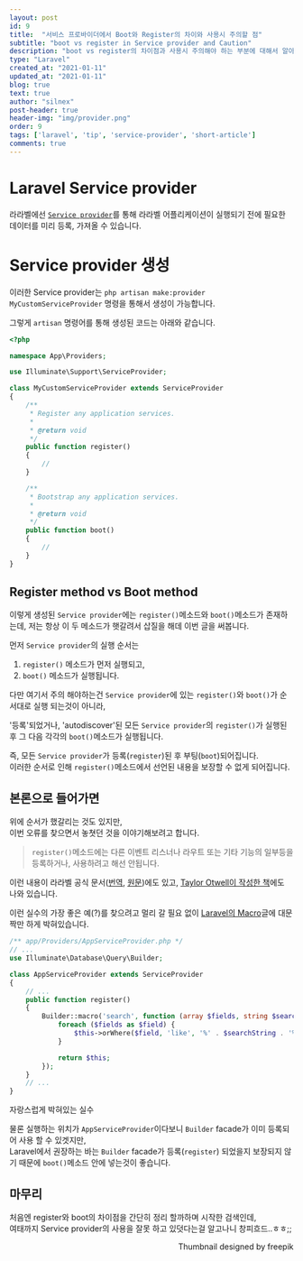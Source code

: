 ```yaml
---
layout: post
id: 9
title:  "서비스 프로바이더에서 Boot와 Register의 차이와 사용시 주의할 점"
subtitle: "boot vs register in Service provider and Caution"
description: "boot vs register의 차이점과 사용시 주의해야 하는 부분에 대해서 알아봅니다."
type: "Laravel"
created_at: "2021-01-11"
updated_at: "2021-01-11"
blog: true
text: true
author: "silnex"
post-header: true
header-img: "img/provider.png"
order: 9
tags: ['laravel', 'tip', 'service-provider', 'short-article']
comments: true
---
```


# Laravel Service provider
라라벨에선 [`Service provider`](https://laravel.com/docs/8.x/providers)를 통해 라라벨 어플리케이션이 실행되기 전에 필요한 데이터를 미리 등록, 가져올 수 있습니다.

# Service provider 생성
이러한 Service provider는 `php artisan make:provider MyCustomServiceProvider` 명령을 통해서 생성이 가능합니다.

그렇게 `artisan` 명령어를 통해 생성된 코드는 아래와 같습니다.
```php
<?php

namespace App\Providers;

use Illuminate\Support\ServiceProvider;

class MyCustomServiceProvider extends ServiceProvider
{
    /**
     * Register any application services.
     *
     * @return void
     */
    public function register()
    {
        //
    }

    /**
     * Bootstrap any application services.
     *
     * @return void
     */
    public function boot()
    {
        //
    }
}
```

## Register method vs Boot method
이렇게 생성된 `Service provider`에는 `register()`메소드와 `boot()`메소드가 존재하는데, 저는 항상 이 두 메소드가 햇갈려서 삽질을 해데 이번 글을 써봅니다.

먼저 `Service provider`의 실행 순서는

1. `register()` 메소드가 먼저 실행되고,
2. `boot()` 메소드가 실행됩니다.

다만 여기서 주의 해야하는건 `Service provider`에 있는 `register()`와 `boot()`가 순서대로 실행 되는것이 아니라,

'등록'되었거나, 'autodiscover'된 모든 `Service provider`의 `register()`가 실행된 후 그 다음 각각의 `boot()`메소드가 실행됩니다.

즉, 모든 `Service provider`가 등록(`register`)된 후 부팅(`boot`)되어집니다.  
이러한 순서로 인해 `register()`메소드에서 선언된 내용을 보장할 수 없게 되어집니다.  

## 본론으로 들어가면
위에 순서가 했갈리는 것도 있지만,  
이번 오류를 찾으면서 놓쳣던 것을 이야기해보려고 합니다.

> `register()`메소드에는 다른 이벤트 리스너나 라우트 또는 기타 기능의 일부등을 등록하거나, 사용하려고 해선 안됩니다.

이런 내용이 라라벨 공식 문서([번역](https://laravel.kr/docs/providers#writing-service-providers), [원문](https://laravel.com/docs/providers#writing-service-providers))에도 있고, [Taylor Otwell이 작성한 책](https://leanpub.com/laravel)에도 나와 있습니다.

이런 실수의 가장 좋은 예(?)를 찾으려고 멀리 갈 필요 없이 [Laravel의 Macro](/blog/laravel-macro-and-mixin/#macro-사용방법)글에 대문짝만 하게 박혀있습니다.

```php
/** app/Providers/AppServiceProvider.php */
// ...
use Illuminate\Database\Query\Builder;

class AppServiceProvider extends ServiceProvider
{
    // ...
    public function register()
    {
        Builder::macro('search', function (array $fields, string $searchString) {
            foreach ($fields as $field) {
                $this->orWhere($field, 'like', '%' . $searchString . '%');
            }

            return $this;
        });
    }
    // ...
}
```
<figcaption>자랑스럽게 박혀있는 실수</figcaption>

물론 실행하는 위치가 `AppServiceProvider`이다보니 `Builder` facade가 이미 등록되어 사용 할 수 있겟지만,  
Laravel에서 권장하는 바는 `Builder` facade가 등록(`register`) 되었을지 보장되지 않기 때문에 `boot()`메소드 안에 넣는것이 좋습니다.

## 마무리
처음엔 register와 boot의 차이점을 간단히 정리 할까하며 시작한 검색인데,  
여태까지 Service provider의 사용을 잘못 하고 있덧다는걸 알고나니 창피흐드..ㅎㅎ;;

<div style="text-align: right">Thumbnail designed by freepik</div>